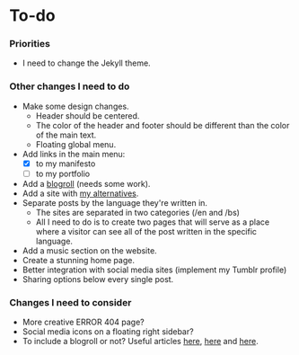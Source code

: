 # To-do

### Priorities

* I need to change the Jekyll theme.

### Other changes I need to do

* Make some design changes.
  * Header should be centered.
  * The color of the header and footer should be different than the color of the main text.
  * Floating global menu.
* Add links in the main menu:
  * [x] to my manifesto
  * [ ] to my portfolio
* Add a [blogroll](https://aleksandartodorovic.wordpress.com/friends/) (needs some work).
* Add a site with [my alternatives](https://aleksandartodorovic.wordpress.com/my-alternatives/).
* Separate posts by the language they're written in.
  * The sites are separated in two categories (/en and /bs)
  * All I need to do is to create two pages that will serve as a place where a visitor can see all of the post written in the specific language.
* Add a music section on the website.
* Create a stunning home page.
* Better integration with social media sites (implement my Tumblr profile)
* Sharing options below every single post.

### Changes I need to consider

* More creative ERROR 404 page?
* Social media icons on a floating right sidebar?
* To include a blogroll or not? Useful articles [here](http://www.bloggersentral.com/2012/10/do-you-really-need-blogroll.html), [here](http://www.blogworld.com/2010/08/17/to-blogroll-or-not-to-blogroll/) and [here](http://www.chrisg.com/another-good-reason-to-not-have-a-blogroll/).
